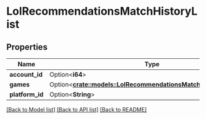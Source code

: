 # LolRecommendationsMatchHistoryList

## Properties

Name | Type | Description | Notes
------------ | ------------- | ------------- | -------------
**account_id** | Option<**i64**> |  | [optional]
**games** | Option<[**crate::models::LolRecommendationsMatchHistoryGameList**](LolRecommendationsMatchHistoryGameList.md)> |  | [optional]
**platform_id** | Option<**String**> |  | [optional]

[[Back to Model list]](../README.md#documentation-for-models) [[Back to API list]](../README.md#documentation-for-api-endpoints) [[Back to README]](../README.md)


